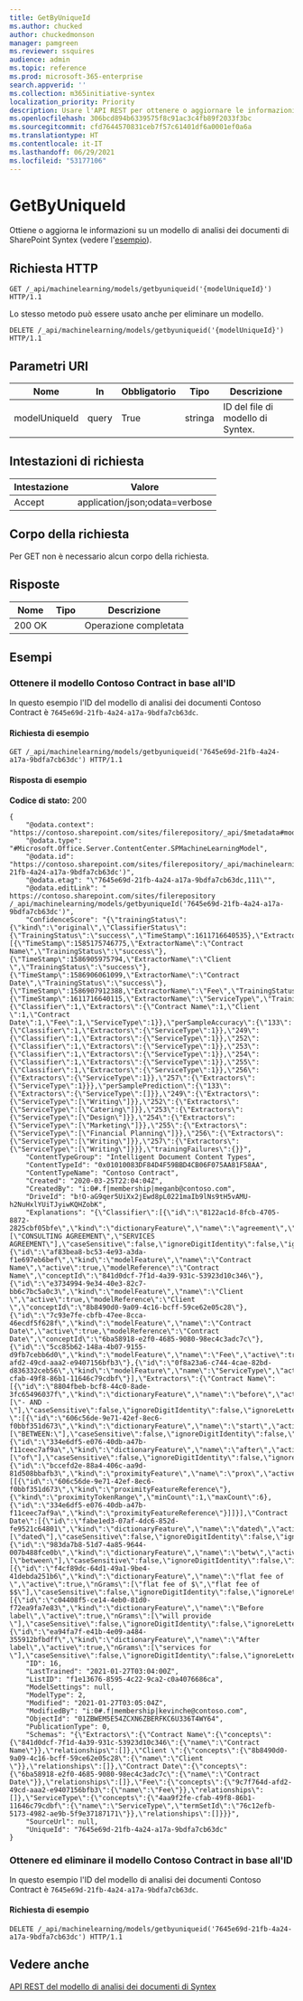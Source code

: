 ```yaml
---
title: GetByUniqueId
ms.author: chucked
author: chuckedmonson
manager: pamgreen
ms.reviewer: ssquires
audience: admin
ms.topic: reference
ms.prod: microsoft-365-enterprise
search.appverid: ''
ms.collection: m365initiative-syntex
localization_priority: Priority
description: Usare l'API REST per ottenere o aggiornare le informazioni su un modello di analisi dei documenti di SharePoint Syntex.
ms.openlocfilehash: 306bcd894b6339575f8c91ac3c4fb89f2033f3bc
ms.sourcegitcommit: cfd7644570831ceb7f57c61401df6a0001ef0a6a
ms.translationtype: HT
ms.contentlocale: it-IT
ms.lasthandoff: 06/29/2021
ms.locfileid: "53177106"
---
```

# <a name="getbyuniqueid"></a>GetByUniqueId

Ottiene o aggiorna le informazioni su un modello di analisi dei documenti di SharePoint Syntex (vedere l'[esempio](rest-getbyuniqueid-method.md#examples)).

## <a name="http-request"></a>Richiesta HTTP

```HTTP
GET /_api/machinelearning/models/getbyuniqueid('{modelUniqueId}') HTTP/1.1
```

Lo stesso metodo può essere usato anche per eliminare un modello. 

```HTTP
DELETE /_api/machinelearning/models/getbyuniqueid('{modelUniqueId}') HTTP/1.1
```
## <a name="uri-parameters"></a>Parametri URI

|Nome |In |Obbligatorio|Tipo|Descrizione|
|-----|---|--------|----|-----------|
|modelUniqueId|query|True|stringa|ID del file di modello di Syntex.|

## <a name="request-headers"></a>Intestazioni di richiesta

| Intestazione | Valore |
|--------|-------|
|Accept|application/json;odata=verbose|

## <a name="request-body"></a>Corpo della richiesta

Per GET non è necessario alcun corpo della richiesta.

## <a name="responses"></a>Risposte

| Nome   | Tipo  | Descrizione|
|--------|-------|------------|
|200 OK| |Operazione completata|

## <a name="examples"></a>Esempi

### <a name="get-the-contoso-contract-model-by-id"></a>Ottenere il modello Contoso Contract in base all'ID

In questo esempio l'ID del modello di analisi dei documenti Contoso Contract è `7645e69d-21fb-4a24-a17a-9bdfa7cb63dc`.

#### <a name="sample-request"></a>Richiesta di esempio

```HTTP
GET /_api/machinelearning/models/getbyuniqueid('7645e69d-21fb-4a24-a17a-9bdfa7cb63dc') HTTP/1.1
```

#### <a name="sample-response"></a>Risposta di esempio

**Codice di stato:** 200

```HTTP
{
    "@odata.context": "https://contoso.sharepoint.com/sites/filerepository/_api/$metadata#models/$entity",
    "@odata.type": "#Microsoft.Office.Server.ContentCenter.SPMachineLearningModel",
    "@odata.id": "https://contoso.sharepoint.com/sites/filerepository/_api/machinelearning/models/getbyuniqueId('7645e69d-21fb-4a24-a17a-9bdfa7cb63dc')",
    "@odata.etag": "\"7645e69d-21fb-4a24-a17a-9bdfa7cb63dc,111\"",
    "@odata.editLink": " https://contoso.sharepoint.com/sites/filerepository /_api/machinelearning/models/getbyuniqueId('7645e69d-21fb-4a24-a17a-9bdfa7cb63dc')",
    "ConfidenceScore": "{\"trainingStatus\":{\"kind\":\"original\",\"ClassifierStatus\":{\"TrainingStatus\":\"success\",\"TimeStamp\":1611716640535},\"ExtractorsStatus\":[{\"TimeStamp\":1585175746775,\"ExtractorName\":\"Contract Name\",\"TrainingStatus\":\"success\"},{\"TimeStamp\":1586905975794,\"ExtractorName\":\"Client \",\"TrainingStatus\":\"success\"},{\"TimeStamp\":1586906061099,\"ExtractorName\":\"Contract Date\",\"TrainingStatus\":\"success\"},{\"TimeStamp\":1586907912388,\"ExtractorName\":\"Fee\",\"TrainingStatus\":\"success\"},{\"TimeStamp\":1611716640115,\"ExtractorName\":\"ServiceType\",\"TrainingStatus\":\"success\"}]},\"modelAccuracy\":{\"Classifier\":1,\"Extractors\":{\"Contract Name\":1,\"Client \":1,\"Contract Date\":1,\"Fee\":1,\"ServiceType\":1}},\"perSampleAccuracy\":{\"133\":{\"Classifier\":1,\"Extractors\":{\"ServiceType\":1}},\"249\":{\"Classifier\":1,\"Extractors\":{\"ServiceType\":1}},\"252\":{\"Classifier\":1,\"Extractors\":{\"ServiceType\":1}},\"253\":{\"Classifier\":1,\"Extractors\":{\"ServiceType\":1}},\"254\":{\"Classifier\":1,\"Extractors\":{\"ServiceType\":1}},\"255\":{\"Classifier\":1,\"Extractors\":{\"ServiceType\":1}},\"256\":{\"Extractors\":{\"ServiceType\":1}},\"257\":{\"Extractors\":{\"ServiceType\":1}}},\"perSamplePrediction\":{\"133\":{\"Extractors\":{\"ServiceType\":[]}},\"249\":{\"Extractors\":{\"ServiceType\":[\"Writing\"]}},\"252\":{\"Extractors\":{\"ServiceType\":[\"Catering\"]}},\"253\":{\"Extractors\":{\"ServiceType\":[\"Design\"]}},\"254\":{\"Extractors\":{\"ServiceType\":[\"Marketing\"]}},\"255\":{\"Extractors\":{\"ServiceType\":[\"Financial Planning\"]}},\"256\":{\"Extractors\":{\"ServiceType\":[\"Writing\"]}},\"257\":{\"Extractors\":{\"ServiceType\":[\"Writing\"]}}},\"trainingFailures\":{}}",
    "ContentTypeGroup": "Intelligent Document Content Types",
    "ContentTypeId": "0x01010083DF84D4F59BBD4CB06F075AA81F58AA",
    "ContentTypeName": "Contoso Contract",
    "Created": "2020-03-25T22:04:04Z",
    "CreatedBy": "i:0#.f|membership|meganb@contoso.com",
    "DriveId": "b!O-aG9qer5UiXx2jEwd8pL0221maIb9lNs9tH5vAMU-h2NuHxlYUiTJyiwKQHZobK",
    "Explanations": "{\"Classifier\":[{\"id\":\"8122ac1d-8fcb-4705-8872-2825cbf05bfe\",\"kind\":\"dictionaryFeature\",\"name\":\"agreement\",\"active\":true,\"nGrams\":[\"CONSULTING AGREEMENT\",\"SERVICES AGREEMENT\"],\"caseSensitive\":false,\"ignoreDigitIdentity\":false,\"ignoreLetterIdentity\":false},{\"id\":\"af83bea8-bc53-4e93-a3da-f1e697eb6bef\",\"kind\":\"modelFeature\",\"name\":\"Contract Name\",\"active\":true,\"modelReference\":\"Contract Name\",\"conceptId\":\"841d0dcf-7f1d-4a39-931c-53923d10c346\"},{\"id\":\"e3734994-9e34-40e3-82c7-bb6c7bc5a0c3\",\"kind\":\"modelFeature\",\"name\":\"Client \",\"active\":true,\"modelReference\":\"Client \",\"conceptId\":\"8b8490d0-9a09-4c16-bcff-59ce62e05c28\"},{\"id\":\"7c93e7fe-cbfb-47ee-8cca-46ecdf5f628f\",\"kind\":\"modelFeature\",\"name\":\"Contract Date\",\"active\":true,\"modelReference\":\"Contract Date\",\"conceptId\":\"6ba58918-e2f0-4685-9080-98ec4c3adc7c\"},{\"id\":\"5cc85b62-148a-4b07-9155-d9fb7cebb6d0\",\"kind\":\"modelFeature\",\"name\":\"Fee\",\"active\":true,\"modelReference\":\"Fee\",\"conceptId\":\"9c7f764d-afd2-49cd-aaa2-e9407156bfb3\"},{\"id\":\"0f8a23a6-c744-4cae-82bd-d836332ceb56\",\"kind\":\"modelFeature\",\"name\":\"ServiceType\",\"active\":true,\"modelReference\":\"ServiceType\",\"conceptId\":\"4aa9f2fe-cfab-49f8-86b1-11646c79cdbf\"}],\"Extractors\":{\"Contract Name\":[{\"id\":\"8804fbeb-bcf8-44c0-8ade-3fc65496037f\",\"kind\":\"dictionaryFeature\",\"name\":\"before\",\"active\":true,\"nGrams\":[\"- AND -\"],\"caseSensitive\":false,\"ignoreDigitIdentity\":false,\"ignoreLetterIdentity\":false}],\"Client \":[{\"id\":\"606c56de-9e71-42ef-8ec6-f0bbf351d673\",\"kind\":\"dictionaryFeature\",\"name\":\"start\",\"active\":true,\"nGrams\":[\"BETWEEN:\"],\"caseSensitive\":false,\"ignoreDigitIdentity\":false,\"ignoreLetterIdentity\":false},{\"id\":\"334e6df5-e076-40db-a47b-f11ceec7af9a\",\"kind\":\"dictionaryFeature\",\"name\":\"after\",\"active\":true,\"nGrams\":[\"of\"],\"caseSensitive\":false,\"ignoreDigitIdentity\":false,\"ignoreLetterIdentity\":false},{\"id\":\"bccefd2e-88a4-406c-aa9d-81d508bbafb3\",\"kind\":\"proximityFeature\",\"name\":\"prox\",\"active\":true,\"patterns\":[[{\"id\":\"606c56de-9e71-42ef-8ec6-f0bbf351d673\",\"kind\":\"proximityFeatureReference\"},{\"kind\":\"proximityTokenRange\",\"minCount\":1,\"maxCount\":6},{\"id\":\"334e6df5-e076-40db-a47b-f11ceec7af9a\",\"kind\":\"proximityFeatureReference\"}]]}],\"Contract Date\":[{\"id\":\"fabe1ed3-07af-4dc6-852d-fe9521c64801\",\"kind\":\"dictionaryFeature\",\"name\":\"dated\",\"active\":true,\"nGrams\":[\"dated\"],\"caseSensitive\":false,\"ignoreDigitIdentity\":false,\"ignoreLetterIdentity\":false},{\"id\":\"983da7b8-51d7-4a85-9644-007b488fce0b\",\"kind\":\"dictionaryFeature\",\"name\":\"betw\",\"active\":true,\"nGrams\":[\"between\"],\"caseSensitive\":false,\"ignoreDigitIdentity\":false,\"ignoreLetterIdentity\":false}],\"Fee\":[{\"id\":\"f4cf89dc-64d1-49a1-9be4-41debda251b6\",\"kind\":\"dictionaryFeature\",\"name\":\"flat fee of \",\"active\":true,\"nGrams\":[\"flat fee of $\",\"flat fee of $$\"],\"caseSensitive\":false,\"ignoreDigitIdentity\":false,\"ignoreLetterIdentity\":false}],\"ServiceType\":[{\"id\":\"c04408f5-ce14-4eb0-81d0-f72ea9fa7e83\",\"kind\":\"dictionaryFeature\",\"name\":\"Before label\",\"active\":true,\"nGrams\":[\"will provide \"],\"caseSensitive\":false,\"ignoreDigitIdentity\":false,\"ignoreLetterIdentity\":false},{\"id\":\"ea94fa7f-e41b-4e09-a484-355912bfbdff\",\"kind\":\"dictionaryFeature\",\"name\":\"After label\",\"active\":true,\"nGrams\":[\"services for \"],\"caseSensitive\":false,\"ignoreDigitIdentity\":false,\"ignoreLetterIdentity\":false}]}}",
    "ID": 16,
    "LastTrained": "2021-01-27T03:04:00Z",
    "ListID": "f1e13676-8595-4c22-9ca2-c0a4076686ca",
    "ModelSettings": null,
    "ModelType": 2,
    "Modified": "2021-01-27T03:05:04Z",
    "ModifiedBy": "i:0#.f|membership|kevinche@contoso.com",
    "ObjectId": "01ZBWEM5E54ZCXN6ZBERFKC6U336T4WY64",
    "PublicationType": 0,
    "Schemas": "{\"Extractors\":{\"Contract Name\":{\"concepts\":{\"841d0dcf-7f1d-4a39-931c-53923d10c346\":{\"name\":\"Contract Name\"}},\"relationships\":[]},\"Client \":{\"concepts\":{\"8b8490d0-9a09-4c16-bcff-59ce62e05c28\":{\"name\":\"Client \"}},\"relationships\":[]},\"Contract Date\":{\"concepts\":{\"6ba58918-e2f0-4685-9080-98ec4c3adc7c\":{\"name\":\"Contract Date\"}},\"relationships\":[]},\"Fee\":{\"concepts\":{\"9c7f764d-afd2-49cd-aaa2-e9407156bfb3\":{\"name\":\"Fee\"}},\"relationships\":[]},\"ServiceType\":{\"concepts\":{\"4aa9f2fe-cfab-49f8-86b1-11646c79cdbf\":{\"name\":\"ServiceType\",\"termSetId\":\"76c12efb-5173-4982-ae9b-5f9e37187171\"}},\"relationships\":[]}}}",
    "SourceUrl": null,
    "UniqueId": "7645e69d-21fb-4a24-a17a-9bdfa7cb63dc"
}
```
### <a name="get-and-delete-the-contoso-contract-model-by-id"></a>Ottenere ed eliminare il modello Contoso Contract in base all'ID

In questo esempio l'ID del modello di analisi dei documenti Contoso Contract è `7645e69d-21fb-4a24-a17a-9bdfa7cb63dc`.

#### <a name="sample-request"></a>Richiesta di esempio

```HTTP
DELETE /_api/machinelearning/models/getbyuniqueid('7645e69d-21fb-4a24-a17a-9bdfa7cb63dc') HTTP/1.1
```

## <a name="see-also"></a>Vedere anche

[API REST del modello di analisi dei documenti di Syntex](syntex-model-rest-api.md)
